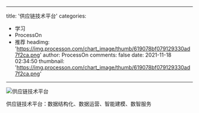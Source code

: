 
---
title: '供应链技术平台'
categories: 
 - 学习
 - ProcessOn
 - 推荐
headimg: 'https://img.processon.com/chart_image/thumb/619078bf079129330ad7f2ca.png'
author: ProcessOn
comments: false
date: 2021-11-18 02:34:50
thumbnail: 'https://img.processon.com/chart_image/thumb/619078bf079129330ad7f2ca.png'
---

<div>   
<img class="thumb" alt="供应链技术平台" src="https://img.processon.com/chart_image/thumb/619078bf079129330ad7f2ca.png" referrerpolicy="no-referrer">
<p>供应链技术平台：数据结构化、数据运营、智能建模、数智服务</p>  
</div>
            